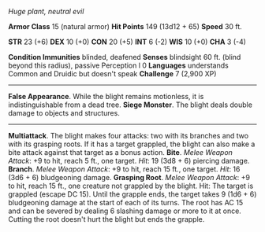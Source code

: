 *Huge plant, neutral evil*

**Armor Class** 15 (natural armor)
**Hit Points** 149 (13d12 + 65)
**Speed** 30 ft.

**STR** 23 (+6)
**DEX** 10 (+0)
**CON** 20 (+5)
**INT** 6 (-2)
**WIS** 10 (+0)
**CHA** 3 (-4)

**Condition Immunities** blinded, deafened
**Senses** blindsight 60 ft. (blind beyond this radius), passive Perception l 0
**Languages** understands Common and Druidic but doesn't speak
**Challenge** 7 (2,900 XP)

---

**False Appearance**. While the blight remains motionless, it is indistinguishable from a dead tree.
**Siege Monster**. The blight deals double damage to objects and structures.

---

**Multiattack**. The blight makes four attacks: two with its branches and two with its grasping roots. If it has a target grappled, the blight can also make a bite attack against that target
as a bonus action.
**Bite**. *Melee Weapon Attack*: +9 to hit, reach 5 ft., one target. *Hit*: 19 (3d8 + 6) piercing damage.
**Branch**. *Melee Weapon Attack*: +9 to hit, reach 15 ft., one target. *Hit*: 16 (3d6 + 6) bludgeoning damage.
**Grasping Root**. *Melee Weapon Attack*: +9 to hit, reach 15 ft., one creature not grappled by the blight. Hit: The target is grappled (escape DC 15). Until the grapple ends, the target takes 9 (1d6 + 6) bludgeoning damage at the start of each of its turns.
The root has AC 15 and can be severed by dealing 6 slashing damage or more to it at once. Cutting the root doesn't hurt the blight but ends the grapple.